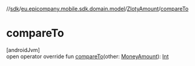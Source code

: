 //[sdk](../../../index.md)/[eu.epicompany.mobile.sdk.domain.model](../index.md)/[ZlotyAmount](index.md)/[compareTo](compare-to.md)

# compareTo

[androidJvm]\
open operator override fun [compareTo](compare-to.md)(other: [MoneyAmount](../-money-amount/index.md)): [Int](https://kotlinlang.org/api/latest/jvm/stdlib/kotlin/-int/index.html)
